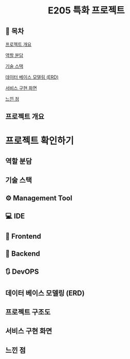<h1 align="center"> E205 특화 프로젝트 </h1>

## 📝 목차

[프로젝트 개요](#item-one)

[역할 분담](#item-two)

[기술 스택](#item-three)

[데이터 베이스 모델링 (ERD)](#item-four)

[서비스 구현 화면](#item-five)

[느낀 점](#item-end)

## 프로젝트 개요



# 프로젝트 확인하기


## 역할 분담


<a id="item-three"></a> 

## 기술 스택

<a id="item-four"></a>

## **⚙** Management Tool


## 💻 IDE



## 📱 Frontend



## 💾 Backend



## 🔃 DevOPS


## 데이터 베이스 모델링 (ERD)



## 프로젝트 구조도


## 서비스 구현 화면


## 느낀 점

